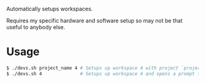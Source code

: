 Automatically setups workspaces.

Requires my specific hardware and software setup so may not be that useful to anybody else.

# Usage
```bash
$ ./devs.sh project_name 4 # Setups up workspace 4 with project `project_name`
$ ./devs.sh 4              # Setups up workspace 4 and opens a prompt to select project
```
